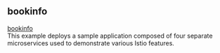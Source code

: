 ## bookinfo
[bookinfo](https://istio.io/latest/docs/examples/bookinfo/)   
This example deploys a sample application composed of four separate microservices used to demonstrate various Istio features.  

